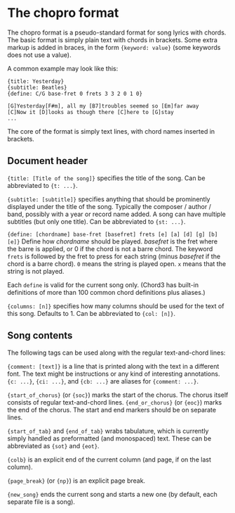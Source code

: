 # The chopro format
    
The chopro format is a pseudo-standard format for song lyrics with
chords.
The basic format is simply plain text with chords in brackets.
Some extra markup is added in braces, in the form
`{keyword: value}` (some keywords does not use a value).
    
A common example may look like this:

```chopro
{title: Yesterday}
{subtitle: Beatles}
{define: C/G base-fret 0 frets 3 3 2 0 1 0}

[G]Yesterday[F#m], all my [B7]troubles seemed so [Em]far away
[C]Now it [D]looks as though there [C]here to [G]stay
...
```

The core of the format is simply text lines, with chord names inserted
in brackets.

## Document header

`{title: [Title of the song]}` specifies the title of the song.
Can be abbreviated to `{t: ...}`.

`{subtitle: [subtitle]}` specifies anything that should be prominently
displayed under the title of the song.
Typically the composer / author / band, possibly with a year or record
name added.
A song can have multiple subtitles (but only one title).
Can be abbreviated to `{st: ...}`.

`{define: [chordname] base-fret [basefret] frets [e] [a] [d] [g] [b] [e]}`
Define how _chordname_ should be played.
_basefret_ is the fret where the barre is applied, or 0 if the chord
is not a barre chord.
The keyword `frets` is followed by the fret to press for each string
(minus _basefret_ if the chord is a barre chord).
`0` means the string is played open.
`x` means that the string is not played.

Each `define` is valid for the current song only.
(Chord3 has built-in definitions of more than 100 common chord
definitions plus aliases.)

`{columns: [n]}` specifies how many columns should be used for the
text of this song.
Defaults to 1.
Can be abbreviated to `{col: [n]}`.

## Song contents

The following tags can be used along with the regular text-and-chord lines:

`{comment: [text]}` is a line that is printed along with the text in a
different font.
The text might be instructions or any kind of interesting annotations.
`{c: ...}`, `{ci: ...}`, and `{cb: ...}` are aliases for `{comment: ...}`.

`{start_of_chorus}` (or `{soc}`) marks the start of the chorus.
The chorus itself consists of regular text-and-chord lines.
`{end_or_chorus}` (or `{eoc}`) marks the end of the chorus.
The start and end markers should be on separate lines.

`{start_of_tab}` and `{end_of_tab}` wrabs tabulature, which is currently
simply handled as preformatted (and monospaced) text.
These can be abbreviated as `{sot}` and `{eot}`.

`{colb}` is an explicit end of the current column
(and page, if on the last column).

`{page_break}` (or `{np}`) is an explicit page break.

`{new_song}` ends the current song and starts a new one
(by default, each separate file is a song).
